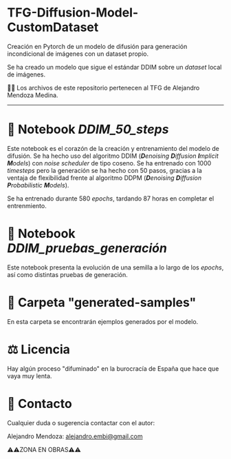 # TFG-Diffusion-Model-CustomDataset
Creación en Pytorch de un modelo de difusión para generación incondicional de imágenes con un dataset propio.

Se ha creado un modelo que sigue el estándar DDIM sobre un *dataset* local de imágenes.

🙋‍♂️ Los archivos de este repositorio pertenecen al TFG de Alejandro Mendoza Medina.

----------------------

# 📓 Notebook *DDIM_50_steps*

Este notebook es el corazón de la creación y entrenamiento del modelo de difusión. Se ha hecho uso del algoritmo DDIM (***D**enoising **D**iffusion **I**mplicit **M**odels*) con *noise scheduler* de tipo coseno. Se ha entrenado con 1000 *timesteps* pero la generación se ha hecho con 50 pasos, gracias a la ventaja de flexibilidad frente al algoritmo DDPM (***D**enoising **D**iffusion **P**robabilistic **M**odels*).

Se ha entrenado durante 580 *epochs*, tardando 87 horas en completar el entrenmiento.

# 📓 Notebook *DDIM_pruebas_generación*

Este notebook presenta la evolución de una semilla a lo largo de los *epochs*, así como distintas pruebas de generación. 

# 📂 Carpeta "generated-samples"

En esta carpeta se encontrarán ejemplos generados por el modelo.


# ⚖️ Licencia
Hay algún proceso "difuminado" en la burocracía de España que hace que vaya muy lenta. 

# 👤 Contacto

Cualquier duda o sugerencia contactar con el autor:

Alejandro Mendoza: alejandro.embi@gmail.com


⚠️⚠️ZONA EN OBRAS⚠️⚠️
